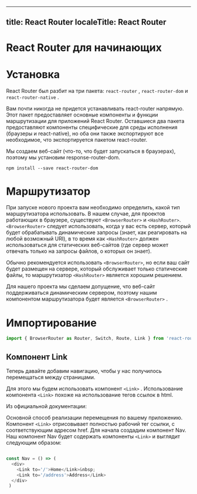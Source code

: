 
---
title: React Router
localeTitle: React Router
---

# React Router для начинающих

# Установка

React Router был разбит на три пакета: `react-router` , `react-router-dom` и `react-router-native` .

Вам почти никогда не придется устанавливать react-router напрямую. Этот пакет предоставляет основные компоненты и функции маршрутизации для приложений React Router. Оставшиеся два пакета предоставляют компоненты специфические для среды исполнения (браузеры и react-native), но оба они также экспортируют все необходимое, что экспортируется пакетом react-router.

Мы создаем веб-сайт (что-то, что будет запускаться в браузерах), поэтому мы установим response-router-dom.

`npm install --save react-router-dom`

# Маршрутизатор

При запуске нового проекта вам необходимо определить, какой тип маршрутизатора использовать. В нашем случае, для проектов работающих в браузере, существуют `<BrowserRouter>` и `<HashRouter>`. `<BrowserRouter>` следует использовать, когда у вас есть сервер, который будет обрабатывать динамические запросы (знает, как реагировать на любой возможный URI), в то время как `<HashRouter>` должен использоваться для статических веб-сайтов (где сервер может отвечать только на запросы файлов, о которых он знает).

Обычно рекомендуется использовать `<BrowserRouter>`, но если ваш сайт будет размещен на сервере, который обслуживает только статические файлы, то маршрутизатор `<HashRouter>` является хорошим решением.

Для нашего проекта мы сделаем допущение, что веб-сайт поддерживаться динамическим сервером, поэтому нашим компонентом маршрутизатора будет является `<BrowserRouter>` .

# Импортирование

```javascript
import { BrowserRouter as Router, Switch, Route, Link } from 'react-router-dom';
```

## Компонент Link

Теперь давайте добавим навигацию, чтобы у нас получилось перемещаться между страницами.

Для этого мы будем использовать компонент `<Link>` . Использование компонента `<Link>` похоже на использование тегов ссылок в html.

Из официальной документации:

Основной способ реализации перемещения по вашему приложению. Компонент `<Link>` отрисовывает полностью рабочий тег ссылки, с соответствующим адресом href. Для начала создадим компонент Nav. Наш компонент Nav будет содержать компоненты `<Link>` и выглядит следующим образом:

```javascript

const Nav = () => (
  <div>
    <Link to='/'>Home</Link>&nbsp;
    <Link to='/address'>Address</Link>
  </div>
 )
```

